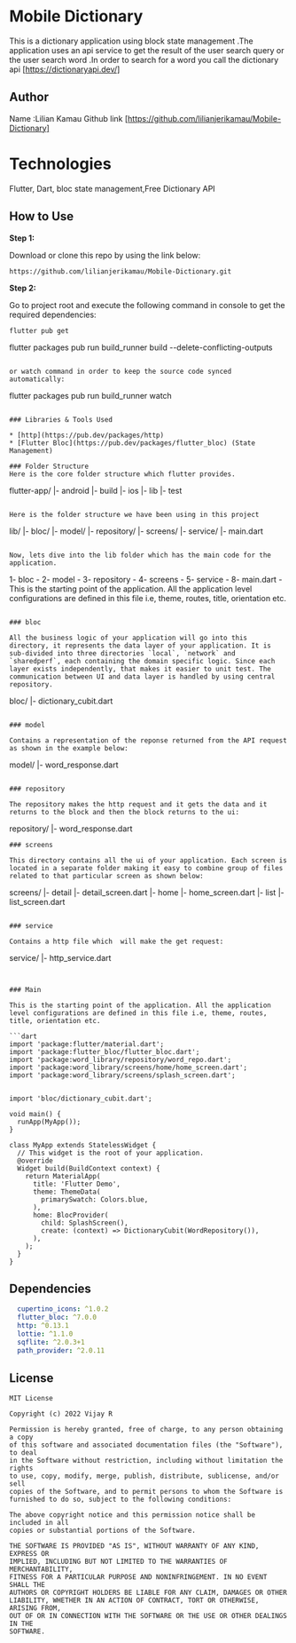 # Mobile Dictionary

This is a dictionary application using block state management .The application uses an api service to get the result of the user search query or the user search word .In order to search for a word you call the dictionary api [https://dictionaryapi.dev/]


## Author

Name :Lilian Kamau
Github link [https://github.com/lilianjerikamau/Mobile-Dictionary]

# Technologies

Flutter, Dart, bloc state management,Free Dictionary API

## How to Use

**Step 1:**

Download or clone this repo by using the link below:

```
https://github.com/lilianjerikamau/Mobile-Dictionary.git
```

**Step 2:**

Go to project root and execute the following command in console to get the required dependencies:

```
flutter pub get 
```

flutter packages pub run build_runner build --delete-conflicting-outputs
```

or watch command in order to keep the source code synced automatically:

```
flutter packages pub run build_runner watch
```

### Libraries & Tools Used

* [http](https://pub.dev/packages/http)
* [Flutter Bloc](https://pub.dev/packages/flutter_bloc) (State Management)

### Folder Structure
Here is the core folder structure which flutter provides.

```
flutter-app/
|- android
|- build
|- ios
|- lib
|- test
```

Here is the folder structure we have been using in this project

```
lib/
|- bloc/
|- model/
|- repository/
|- screens/
|- service/
|- main.dart
```

Now, lets dive into the lib folder which has the main code for the application.

```
1- bloc -
2- model -
3- repository -
4- screens -
5- service -
8- main.dart - This is the starting point of the application. All the application level configurations are defined in this file i.e, theme, routes, title, orientation etc.
```

### bloc

All the business logic of your application will go into this directory, it represents the data layer of your application. It is sub-divided into three directories `local`, `network` and `sharedperf`, each containing the domain specific logic. Since each layer exists independently, that makes it easier to unit test. The communication between UI and data layer is handled by using central repository.

```
bloc/
  |- dictionary_cubit.dart
    


```

### model

Contains a representation of the reponse returned from the API request as shown in the example below:

```
model/
  |- word_response.dart
    
```

### repository

The repository makes the http request and it gets the data and it returns to the block and then the block returns to the ui:

```
repository/
  |- word_response.dart

```
### screens

This directory contains all the ui of your application. Each screen is located in a separate folder making it easy to combine group of files related to that particular screen as shown below:

```
screens/
|- detail
   |- detail_screen.dart
|- home
   |- home_screen.dart
|- list
   |- list_screen.dart
```

### service

Contains a http file which  will make the get request:

```
service/
  |- http_service.dart
```


### Main

This is the starting point of the application. All the application level configurations are defined in this file i.e, theme, routes, title, orientation etc.

```dart
import 'package:flutter/material.dart';
import 'package:flutter_bloc/flutter_bloc.dart';
import 'package:word_library/repository/word_repo.dart';
import 'package:word_library/screens/home/home_screen.dart';
import 'package:word_library/screens/splash_screen.dart';


import 'bloc/dictionary_cubit.dart';

void main() {
  runApp(MyApp());
}

class MyApp extends StatelessWidget {
  // This widget is the root of your application.
  @override
  Widget build(BuildContext context) {
    return MaterialApp(
      title: 'Flutter Demo',
      theme: ThemeData(
        primarySwatch: Colors.blue,
      ),
      home: BlocProvider(
        child: SplashScreen(),
        create: (context) => DictionaryCubit(WordRepository()),
      ),
    );
  }
}

```

## Dependencies
```pubspec.yaml
  cupertino_icons: ^1.0.2
  flutter_bloc: ^7.0.0
  http: ^0.13.1
  lottie: ^1.1.0
  sqflite: ^2.0.3+1
  path_provider: ^2.0.11
```


## License

```
MIT License

Copyright (c) 2022 Vijay R

Permission is hereby granted, free of charge, to any person obtaining a copy
of this software and associated documentation files (the "Software"), to deal
in the Software without restriction, including without limitation the rights
to use, copy, modify, merge, publish, distribute, sublicense, and/or sell
copies of the Software, and to permit persons to whom the Software is
furnished to do so, subject to the following conditions:

The above copyright notice and this permission notice shall be included in all
copies or substantial portions of the Software.

THE SOFTWARE IS PROVIDED "AS IS", WITHOUT WARRANTY OF ANY KIND, EXPRESS OR
IMPLIED, INCLUDING BUT NOT LIMITED TO THE WARRANTIES OF MERCHANTABILITY,
FITNESS FOR A PARTICULAR PURPOSE AND NONINFRINGEMENT. IN NO EVENT SHALL THE
AUTHORS OR COPYRIGHT HOLDERS BE LIABLE FOR ANY CLAIM, DAMAGES OR OTHER
LIABILITY, WHETHER IN AN ACTION OF CONTRACT, TORT OR OTHERWISE, ARISING FROM,
OUT OF OR IN CONNECTION WITH THE SOFTWARE OR THE USE OR OTHER DEALINGS IN THE
SOFTWARE.